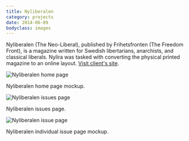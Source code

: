 ```yaml
---
title: Nyliberalen
category: projects
date: 2014-06-09
bodyclass: images
---
```


Nyliberalen (The Neo-Liberal), published by Frihetsfronten (The Freedom Front), is a magazine written for Swedish libertarians, anarchists, and classical liberals. Nylira was tasked with converting the physical printed magazine to an online layout. [Visit client's site](http://nyliberalen.frihetsfronten.se/).

<div class="figure">
  <img src="../assets/images/projects/nyliberalen-home.png" alt="Nyliberalen home page" />
  <div class="figcaption">
    <p>Nyliberalen home page mockup.</p>
  </div>
</div>

<div class="figure">
  <img src="../assets/images/projects/nyliberalen-issues.png" alt="Nyliberalen issues page" />
  <div class="figcaption">
    <p>Nyliberalen issues page.</p>
  </div>
</div>

<div class="figure">
  <img src="../assets/images/projects/nyliberalen-issue.png" alt="Nyliberalen issue page" />
  <div class="figcaption">
    <p>Nyliberalen individual issue page mockup.</p>
  </div>
</div>

